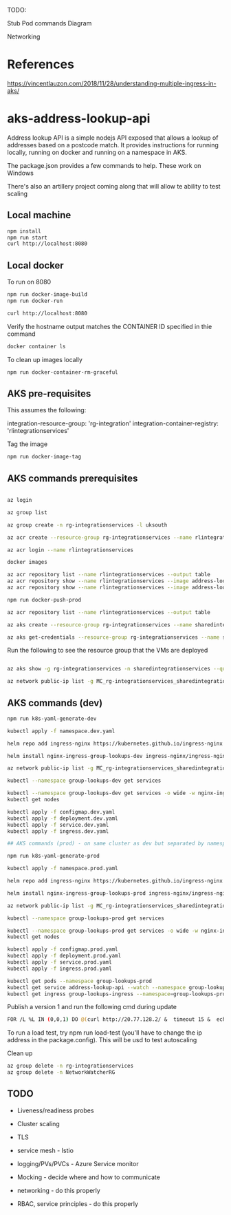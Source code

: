 TODO:

Stub
Pod commands
Diagram

Networking

# References

https://vincentlauzon.com/2018/11/28/understanding-multiple-ingress-in-aks/



# aks-address-lookup-api

Address lookup API is a simple nodejs API exposed that allows a lookup of addresses based on a postcode match. It provides instructions for running locally, running on docker and running on a namespace in AKS.

The package.json provides a few commands to help. These work on Windows 

There's also an artillery project coming along that will allow te ability to test scaling

## Local machine

```bash
npm install
npm run start
curl http://localhost:8080
```

## Local docker

To run on 8080

```bash
npm run docker-image-build
npm run docker-run

curl http://localhost:8080
```

Verify the hostname output matches the CONTAINER ID specified in thie command

```bash
docker container ls
```

To clean up images locally

```bash
npm run docker-container-rm-graceful
```

## AKS pre-requisites

This assumes the following:

integration-resource-group: 'rg-integration'
integration-container-registry: 'rlintegrationservices'

Tag the image

```bash
npm run docker-image-tag
```

## AKS commands prerequisites

```bash

az login

az group list

az group create -n rg-integrationservices -l uksouth

az acr create --resource-group rg-integrationservices --name rlintegrationservices --sku Basic

az acr login --name rlintegrationservices

docker images

az acr repository list --name rlintegrationservices --output table
az acr repository show --name rlintegrationservices --image address-lookup-api:v0
az acr repository show --name rlintegrationservices --image address-lookup-api:v0

npm run docker-push-prod

az acr repository list --name rlintegrationservices --output table

az aks create --resource-group rg-integrationservices --name sharedintegrationservices --node-count 2 --generate-ssh-keys --attach-acr rlintegrationservices

az aks get-credentials --resource-group rg-integrationservices --name sharedintegrationservices

```

Run the following to see the resource group that the VMs are deployed

```bash

az aks show -g rg-integrationservices -n sharedintegrationservices --query nodeResourceGroup -o tsv

az network public-ip list -g MC_rg-integrationservices_sharedintegrationservices_uksouth --query [*].ipAddress

```

## AKS commands (dev)

```bash
npm run k8s-yaml-generate-dev

kubectl apply -f namespace.dev.yaml

helm repo add ingress-nginx https://kubernetes.github.io/ingress-nginx

helm install nginx-ingress-group-lookups-dev ingress-nginx/ingress-nginx --namespace group-lookups-dev --set controller.replicaCount=2 --set controller.nodeSelector."beta\.kubernetes\.io/os"=linux --set defaultBackend.nodeSelector."beta\.kubernetes\.io/os"=linux --set controller.admissionWebhooks.patch.nodeSelector."beta\.kubernetes\.io/os"=linux --set controller.ingressClass=group-lookups-dev

az network public-ip list -g MC_rg-integrationservices_sharedintegrationservices_uksouth --query [*].ipAddress

kubectl --namespace group-lookups-dev get services

kubectl --namespace group-lookups-dev get services -o wide -w nginx-ingress-ingress-nginx-controller
kubectl get nodes

kubectl apply -f configmap.dev.yaml
kubectl apply -f deployment.dev.yaml
kubectl apply -f service.dev.yaml
kubectl apply -f ingress.dev.yaml

## AKS commands (prod) - on same cluster as dev but separated by namespace

npm run k8s-yaml-generate-prod

kubectl apply -f namespace.prod.yaml

helm repo add ingress-nginx https://kubernetes.github.io/ingress-nginx

helm install nginx-ingress-group-lookups-prod ingress-nginx/ingress-nginx --namespace group-lookups-prod --set controller.replicaCount=2 --set controller.nodeSelector."beta\.kubernetes\.io/os"=linux --set defaultBackend.nodeSelector."beta\.kubernetes\.io/os"=linux --set controller.admissionWebhooks.patch.nodeSelector."beta\.kubernetes\.io/os"=linux --set controller.ingressClass=group-lookups-prod

az network public-ip list -g MC_rg-integrationservices_sharedintegrationservices_uksouth --query [*].ipAddress

kubectl --namespace group-lookups-prod get services

kubectl --namespace group-lookups-prod get services -o wide -w nginx-ingress-group-lookups-prod
kubectl get nodes

kubectl apply -f configmap.prod.yaml
kubectl apply -f deployment.prod.yaml
kubectl apply -f service.prod.yaml
kubectl apply -f ingress.prod.yaml

kubectl get pods --namespace group-lookups-prod
kubectl get service address-lookup-api --watch --namespace group-lookups-prod
kubectl get ingress group-lookups-ingress --namespace=group-lookups-prod
```

Publish a version 1 and run the following cmd during update

```bash
FOR /L %L IN (0,0,1) DO @(curl http://20.77.128.2/ &  timeout 15 &  echo.)
```

To run a load test, try npm run load-test (you'll have to change the ip address in the package.config). This will be usd to test autoscaling

Clean up

```bash
az group delete -n rg-integrationservices
az group delete -n NetworkWatcherRG
```

## TODO

* Liveness/readiness probes

* Cluster scaling

* TLS

* service mesh - Istio

* logging/PVs/PVCs - Azure Service monitor

* Mocking - decide where and how to communicate

* networking - do this properly

* RBAC, service principles - do this properly

